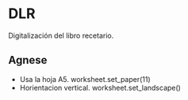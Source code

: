 # DLR
Digitalización del libro recetario.

## Agnese
- Usa la hoja A5. worksheet.set_paper(11)
- Horientacion vertical. worksheet.set_landscape()
